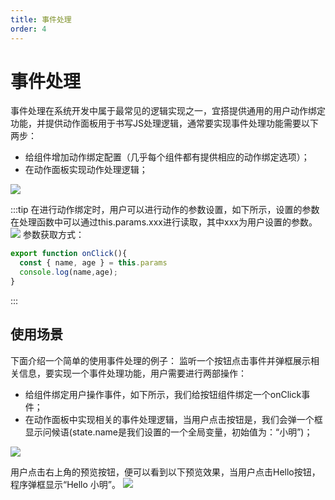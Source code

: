 ```yaml
---
title: 事件处理
order: 4
---
```

# 事件处理
事件处理在系统开发中属于最常见的逻辑实现之一，宜搭提供通用的用户动作绑定功能，并提供动作面板用于书写JS处理逻辑，通常要实现事件处理功能需要以下两步：
* 给组件增加动作绑定配置（几乎每个组件都有提供相应的动作绑定选项）；
* 在动作面板实现动作处理逻辑；

![](https://img.alicdn.com/imgextra/i4/O1CN01p1gGz020pnC3EK1nn_!!6000000006899-2-tps-3578-2016.png_.webp)

:::tip
在进行动作绑定时，用户可以进行动作的参数设置，如下所示，设置的参数在处理函数中可以通过this.params.xxx进行读取，其中xxx为用户设置的参数。
![](https://img.alicdn.com/imgextra/i3/O1CN01O3TBrZ1rJt3pjTsGN_!!6000000005611-2-tps-3582-2018.png_.webp)
参数获取方式：
```js
export function onClick(){
  const { name, age } = this.params
  console.log(name,age);
}
```
:::

## 使用场景
下面介绍一个简单的使用事件处理的例子：
监听一个按钮点击事件并弹框展示相关信息，要实现一个事件处理功能，用户需要进行两部操作：
* 给组件绑定用户操作事件，如下所示，我们给按钮组件绑定一个onClick事件；
* 在动作面板中实现相关的事件处理逻辑，当用户点击按钮是，我们会弹一个框显示问候语(state.name是我们设置的一个全局变量，初始值为：“小明”)；

![](https://img.alicdn.com/imgextra/i3/O1CN01tpgkNk1Uh1uZ9HQqU_!!6000000002548-2-tps-3582-2020.png_.webp)

用户点击右上角的预览按钮，便可以看到以下预览效果，当用户点击Hello按钮，程序弹框显示“Hello 小明”。
![](https://img.alicdn.com/imgextra/i1/O1CN01OtrmJ31Y0fkLnVjjr_!!6000000002997-2-tps-3582-2164.png_.webp)
